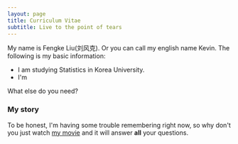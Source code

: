 ```yaml
---
layout: page
title: Curriculum Vitae
subtitle: Live to the point of tears
---
```


My name is Fengke Liu(刘风克). Or you can call my english name Kevin. The following is my basic information:

- I am studying Statistics in Korea University.
- I'm

What else do you need?

### My story

To be honest, I'm having some trouble remembering right now, so why don't you just watch [my movie](https://en.wikipedia.org/wiki/The_Princess_Bride_%28film%29) and it will answer **all** your questions.

